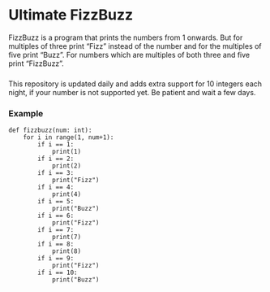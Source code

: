 # Ultimate FizzBuzz

FizzBuzz is a program that prints the numbers from 1 onwards. 
But for multiples of three print “Fizz” instead of the number and for the multiples of five print “Buzz”. 
For numbers which are multiples of both three and five print “FizzBuzz”.

###
This repository is updated daily and adds extra support for 10 integers each night, if your number is not supported yet.
Be patient and wait a few days.

### Example
```
def fizzbuzz(num: int):
    for i in range(1, num+1):
        if i == 1:
            print(1)
        if i == 2:
            print(2)
        if i == 3:
            print("Fizz")
        if i == 4:
            print(4)
        if i == 5:
            print("Buzz")
        if i == 6:
            print("Fizz")
        if i == 7:
            print(7)
        if i == 8:
            print(8)
        if i == 9:
            print("Fizz")
        if i == 10:
            print("Buzz")
```